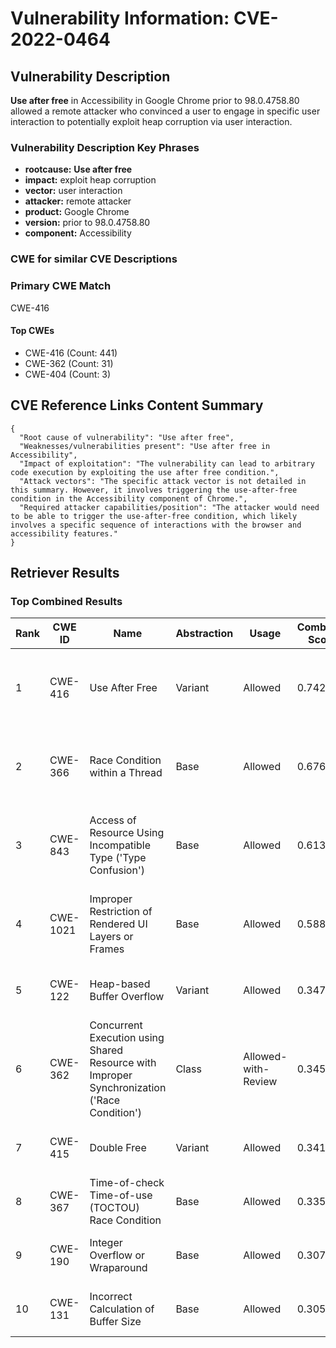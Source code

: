 # Vulnerability Information: CVE-2022-0464

## Vulnerability Description
**Use after free** in Accessibility in Google Chrome prior to 98.0.4758.80 allowed a remote attacker who convinced a user to engage in specific user interaction to potentially exploit heap corruption via user interaction.

### Vulnerability Description Key Phrases
- **rootcause:** **Use after free**
- **impact:** exploit heap corruption
- **vector:** user interaction
- **attacker:** remote attacker
- **product:** Google Chrome
- **version:** prior to 98.0.4758.80
- **component:** Accessibility

### CWE for similar CVE Descriptions
### Primary CWE Match
CWE-416

#### Top CWEs
- CWE-416 (Count: 441)
- CWE-362 (Count: 31)
- CWE-404 (Count: 3)

## CVE Reference Links Content Summary
```
{
  "Root cause of vulnerability": "Use after free",
  "Weaknesses/vulnerabilities present": "Use after free in Accessibility",
  "Impact of exploitation": "The vulnerability can lead to arbitrary code execution by exploiting the use after free condition.",
  "Attack vectors": "The specific attack vector is not detailed in this summary. However, it involves triggering the use-after-free condition in the Accessibility component of Chrome.",
  "Required attacker capabilities/position": "The attacker would need to be able to trigger the use-after-free condition, which likely involves a specific sequence of interactions with the browser and accessibility features."
}
```

## Retriever Results

### Top Combined Results

| Rank | CWE ID | Name | Abstraction | Usage | Combined Score | Retrievers | Individual Scores |
|------|--------|------|-------------|-------|---------------|------------|-------------------|
| 1 | CWE-416 | Use After Free | Variant | Allowed | 0.7428 | dense, sparse, graph | dense: 0.653, sparse: 0.339, graph: 0.794 |
| 2 | CWE-366 | Race Condition within a Thread | Base | Allowed | 0.6761 | dense, sparse, graph | dense: 0.582, sparse: 0.283, graph: 0.623 |
| 3 | CWE-843 | Access of Resource Using Incompatible Type ('Type Confusion') | Base | Allowed | 0.6134 | dense, sparse, graph | dense: 0.502, sparse: 0.203, graph: 0.688 |
| 4 | CWE-1021 | Improper Restriction of Rendered UI Layers or Frames | Base | Allowed | 0.5880 | dense, sparse, graph | dense: 0.541, sparse: 0.166, graph: 0.621 |
| 5 | CWE-122 | Heap-based Buffer Overflow | Variant | Allowed | 0.3479 | dense, sparse | dense: 0.509, sparse: 0.214 |
| 6 | CWE-362 | Concurrent Execution using Shared Resource with Improper Synchronization ('Race Condition') | Class | Allowed-with-Review | 0.3454 | dense, sparse, graph | dense: 0.500, sparse: 0.199, graph: 0.627 |
| 7 | CWE-415 | Double Free | Variant | Allowed | 0.3417 | dense, sparse | dense: 0.520, sparse: 0.192 |
| 8 | CWE-367 | Time-of-check Time-of-use (TOCTOU) Race Condition | Base | Allowed | 0.3356 | dense, sparse | dense: 0.492, sparse: 0.156 |
| 9 | CWE-190 | Integer Overflow or Wraparound | Base | Allowed | 0.3072 | sparse, graph | sparse: 0.161, graph: 0.602 |
| 10 | CWE-131 | Incorrect Calculation of Buffer Size | Base | Allowed | 0.3054 | sparse, graph | sparse: 0.158, graph: 0.602 |

